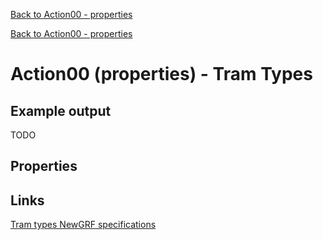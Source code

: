 [Back to Action00 - properties](actions/action00.md)

[Back to Action00 - properties](../actions/action00.md)

# Action00 (properties) - Tram Types

## Example output

TODO

## Properties

## Links

[Tram types NewGRF specifications](https://newgrf-specs.tt-wiki.net/wiki/Action0/Tramtypes)
